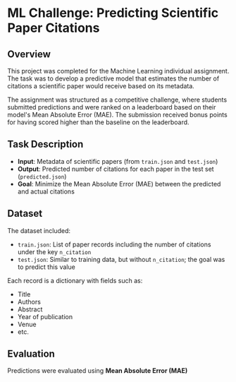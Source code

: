 # ML Challenge: Predicting Scientific Paper Citations

## Overview

This project was completed for the Machine Learning individual assignment.  
The task was to develop a predictive model that estimates the number of citations a scientific paper would receive based on its metadata.

The assignment was structured as a competitive challenge, where students submitted predictions and were ranked on a leaderboard based on their model's Mean Absolute Error (MAE).
The submission received bonus points for having scored higher than the baseline on the leaderboard. 

## Task Description

- **Input**: Metadata of scientific papers (from `train.json` and `test.json`)
- **Output**: Predicted number of citations for each paper in the test set (`predicted.json`)
- **Goal**: Minimize the Mean Absolute Error (MAE) between the predicted and actual citations

## Dataset

The dataset included:
- `train.json`: List of paper records including the number of citations under the key `n_citation`
- `test.json`: Similar to training data, but without `n_citation`; the goal was to predict this value

Each record is a dictionary with fields such as:
- Title
- Authors
- Abstract
- Year of publication
- Venue
- etc.

## Evaluation

Predictions were evaluated using **Mean Absolute Error (MAE)** 

